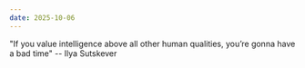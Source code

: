 ```yaml
---
date: 2025-10-06
---
```


"If you value intelligence above all other human qualities, you’re gonna have a
bad time" -- Ilya Sutskever

